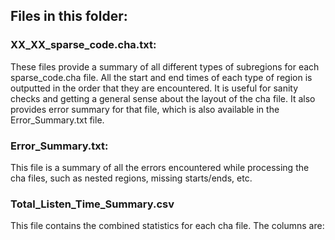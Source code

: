 ## Files in this folder:

### XX_XX_sparse_code.cha.txt:

These files provide a summary of all different types of subregions for each sparse_code.cha file. All the start and end times of each type of region is outputted in the order 
that they are encountered. It is useful for sanity checks and getting a general sense about the layout of the cha file. It also provides error summary for that file, which is
also available in the Error_Summary.txt file.

### Error_Summary.txt:

This file is a summary of all the errors encountered while processing the cha files, such as nested regions, missing starts/ends, etc. 

### Total_Listen_Time_Summary.csv

This file contains the combined statistics for each cha file. The columns are: 




